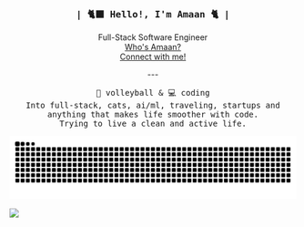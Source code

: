<div align="center">
	<h3><samp>| 🐈‍⬛ Hello!, I'm Amaan 🐈 |</samp></h3> 
</div>

<div align="center">
	<p>Full-Stack Software Engineer <br><a href="https://amaans.dev">Who's Amaan?</a><br><a href="https://www.linkedin.com/in/amaansheikh-swe">Connect with me!</a></p>
	---
	<samp>

🏐 volleyball & 💻 coding<br/>
Into full-stack, cats, ai/ml, traveling, startups and anything that makes life smoother with code.<br/>
Trying to live a clean and active life.
</p>

</div>


<p align="center">
  <img src="https://raw.githubusercontent.com/AmaanOMO/AmaanOMO/output/github-snake-dark.svg" alt="snake gif"/>
</p>



[![](https://visitcount.itsvg.in/api?id=AmaanOMO&icon=0&color=0)](https://visitcount.itsvg.in)

<!-- Built with ✨ GPRM → https://gprm.itsvg.in -->
